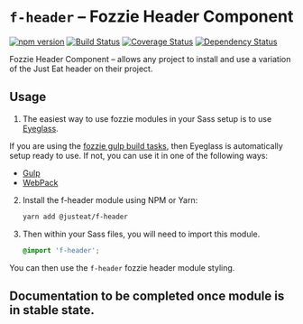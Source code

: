 # `f-header` – Fozzie Header Component

[![npm version](https://badge.fury.io/js/%40justeat%2Ff-header.svg)](https://badge.fury.io/js/%40justeat%2Ff-header)
[![Build Status](https://travis-ci.org/justeat/f-header.svg)](https://travis-ci.org/justeat/f-header)
[![Coverage Status](https://coveralls.io/repos/github/justeat/f-header/badge.svg)](https://coveralls.io/github/justeat/f-header)
[![Dependency Status](https://gemnasium.com/badges/github.com/justeat/f-header.svg)](https://gemnasium.com/github.com/justeat/f-header)

Fozzie Header Component – allows any project to install and use a variation of the Just Eat header on their project.


## Usage

1. The easiest way to use fozzie modules in your Sass setup is to use [Eyeglass](https://www.npmjs.com/package/eyeglass).

If you are using the [fozzie gulp build tasks](https://www.npmjs.com/package/@justeat/gulp-build-fozzie), then Eyeglass is automatically setup ready to use.  If not, you can use it in one of the following ways:

- [Gulp](https://github.com/sass-eyeglass/eyeglass/blob/master/site-src/docs/integrations/gulp.md)
- [WebPack](https://github.com/sass-eyeglass/eyeglass/issues/153#issuecomment-300895607)

2.  Install the f-header module using NPM or Yarn:

    ```bash
    yarn add @justeat/f-header
    ```

3.  Then within your Sass files, you will need to import this module.

    ```scss
    @import 'f-header';
    ```

You can then use the `f-header` fozzie header module styling.

## Documentation to be completed once module is in stable state.
